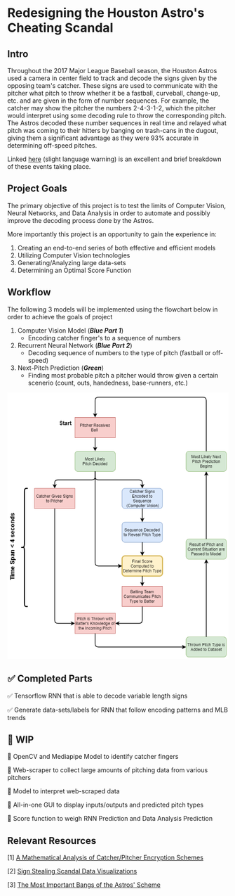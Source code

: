 # Redesigning the Houston Astro's Cheating Scandal


## Intro
Throughout the 2017 Major League Baseball season, the Houston Astros used a camera in center field to track and decode the signs given by the opposing team's catcher.
These signs are used to communicate with the pitcher what pitch to throw whether it be a fastball, curveball, change-up, etc. and are given in the form of number sequences.
For example, the catcher may show the pitcher the numbers 2-4-3-1-2, which the pitcher would interpret using some decoding rule to throw the corresponding pitch. The Astros decoded
these number sequences in real time and relayed what pitch was coming to their hitters by banging on trash-cans in the dugout, giving them a significant advantage as they
were 93% accurate in determining off-speed pitches.

Linked [here](https://www.youtube.com/watch?v=M2XNW1qHN9w) (slight language warning) is an excellent and brief breakdown of these events taking place.

## Project Goals
The primary objective of this project is to test the limits of Computer Vision, Neural Networks, and Data Analysis in order to automate and possibly improve the decoding process
done by the Astros.

More importantly this project is an opportunity to gain the experience in:
1. Creating an end-to-end series of both effective and efficient models
2. Utilizing Computer Vision technologies
3. Generating/Analyzing large data-sets
4. Determining an Optimal Score Function

## Workflow

The following 3 models will be implemented using the flowchart below in order to achieve the goals of project

1. Computer Vision Model (***Blue Part 1***)
    - Encoding catcher finger's to a sequence of numbers
2. Recurrent Neural Network (***Blue Part 2***)
    - Decoding sequence of numbers to the type of pitch (fastball or off-speed)
3. Next-Pitch Prediction (***Green***)
    - Finding most probable pitch a pitcher would throw given a certain scenerio (count, outs, handedness, base-runners, etc.)


![Project Flowchart](astros_project_flowchart.png)


## ✅ Completed Parts
✅ Tensorflow RNN that is able to decode variable length signs

✅ Generate data-sets/labels for RNN that follow encoding patterns and MLB trends


 ## 🚧 WIP
🚧 OpenCV and Mediapipe Model to identify catcher fingers

🚧 Web-scraper to collect large amounts of pitching data from various pitchers

🚧 Model to interpret web-scraped data

🚧 All-in-one GUI to display inputs/outputs and predicted pitch types

🚧 Score function to weigh RNN Prediction and Data Analysis Prediction


## Relevant Resources
[1] [A Mathematical Analysis of Catcher/Pitcher Encryption Schemes](https://courses.csail.mit.edu/6.857/2018/project/mlancast-samird-mtwu-Baseball.pdf)

[2] [Sign Stealing Scandal Data Visualizations](http://signstealingscandal.com/)

[3] [The Most Important Bangs of the Astros' Scheme](https://blogs.fangraphs.com/the-most-important-bangs-of-the-astros-scheme/)
